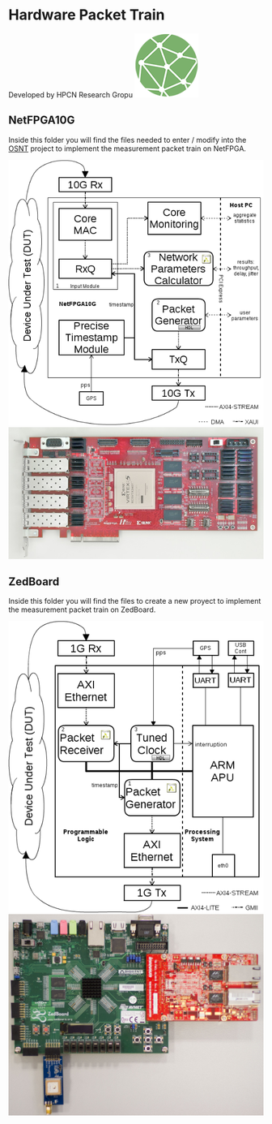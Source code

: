 # Hardware Packet Train
Developed by HPCN Research Gropu
![Logo](https://github.com/hpcn-uam/hardware_packet_train/blob/master/hpcn.png)
## NetFPGA10G

Inside this folder you will find the files needed to enter / modify into the [OSNT](https://github.com/NetFPGA/OSNT-Public/wiki) project to implement the measurement packet train on NetFPGA.


![Architecture](https://github.com/hpcn-uam/hardware_packet_train/blob/master/netfpga_arch.png)
![Board](https://github.com/hpcn-uam/hardware_packet_train/blob/master/NetFPGA10G.jpg)

## ZedBoard

Inside this folder you will find the files to create a new proyect to implement the measurement packet train on ZedBoard.

![Architecture](https://github.com/hpcn-uam/hardware_packet_train/blob/master/zed_arch.png)
![Board](https://github.com/hpcn-uam/hardware_packet_train/blob/master/Zedboard.jpg)